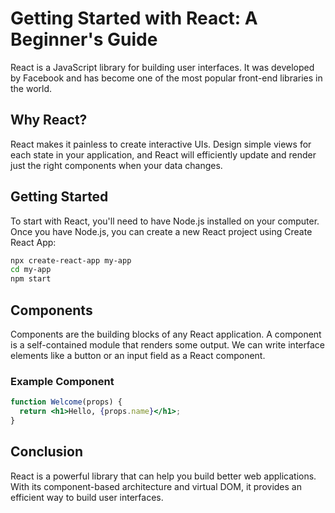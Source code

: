 # Getting Started with React: A Beginner's Guide

React is a JavaScript library for building user interfaces. It was developed by Facebook and has become one of the most popular front-end libraries in the world.

## Why React?

React makes it painless to create interactive UIs. Design simple views for each state in your application, and React will efficiently update and render just the right components when your data changes.

## Getting Started

To start with React, you'll need to have Node.js installed on your computer. Once you have Node.js, you can create a new React project using Create React App:

```bash
npx create-react-app my-app
cd my-app
npm start
```

## Components

Components are the building blocks of any React application. A component is a self-contained module that renders some output. We can write interface elements like a button or an input field as a React component.

### Example Component

```jsx
function Welcome(props) {
  return <h1>Hello, {props.name}</h1>;
}
```

## Conclusion

React is a powerful library that can help you build better web applications. With its component-based architecture and virtual DOM, it provides an efficient way to build user interfaces.